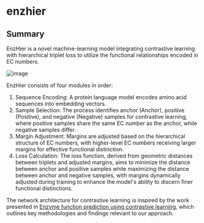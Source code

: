 # enzhier
## Summary
EnzHier is a novel machine-learning model integrating contrastive learning with hierarchical triplet loss to utilize the functional relationships encoded in EC numbers.

![image](https://github.com/user-attachments/assets/2fc199a2-4c74-426d-851d-6fa83e767506)

EnzHier consists of four modules in order:
1. Sequence Encoding: A protein language model encodes amino acid sequences into embedding vectors.
2. Sample Selection: The process identifies anchor (Anchor), positive (Positive), and negative (Negative) samples for contrastive learning, where positive samples share the same EC number as the anchor, while negative samples differ.
3. Margin Adjustment: Margins are adjusted based on the hierarchical structure of EC numbers, with higher-level EC numbers receiving larger margins for effective functional distinction.
4. Loss Calculation: The loss function, derived from geometric distances between triplets and adjusted margins, aims to minimize the distance between anchor and positive samples while maximizing the distance between anchor and negative samples, with margins dynamically adjusted during training to enhance the model's ability to discern finer functional distinctions.

The network architecture for contrastive learning is inspired by the work presented in [Enzyme function prediction using contrastive learning](https://www.science.org/doi/full/10.1126/science.adf2465), which outlines key methodologies and findings relevant to our approach.
